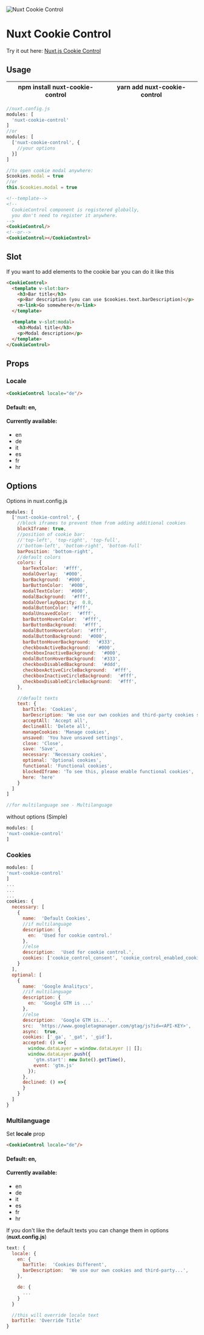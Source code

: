 
![Nuxt Cookie Control](https://drive.google.com/a/broj42.com/uc?id=12TegiHCNYG1NO84CmQ2CfMAzzn-5o027)
# Nuxt Cookie Control
Try it out here:
[Nuxt.js Cookie Control](https://codesandbox.io/s/vkwqmm577)
## Usage
| npm install nuxt-cookie-control | yarn add nuxt-cookie-control |
|--|--|
```javascript
//nuxt.config.js
modules: [
  'nuxt-cookie-control'
]
//or
modules: [
  ['nuxt-cookie-control', {
    //your options
  }]
]

//to open cookie modal anywhere:
$cookies.modal = true
//or
this.$cookies.modal = true
```
```html
<!--template-->
<!--
  CookieControl component is registered globally,
  you don't need to register it anywhere.
-->
<CookieControl/>
<!--or-->
<CookieControl></CookieControl>
```
## Slot
If you want to add elements to the cookie bar you can do it like this
```html
<CookieControl>
  <template v-slot:bar>
    <h3>Bar title</h3>
    <p>Bar description (you can use $cookies.text.barDescription)</p>
    <n-link>Go somewhere</n-link>
  </template>

  <template v-slot:modal>
    <h3>Modal title</h3>
    <p>Modal description</p>
  </template>
</CookieControl>
```

## Props
### Locale
```html
<CookieControl locale="de"/>
```
#### Default: en,
#### Currently available: 
- en
- de
- it
- es
- fr
- hr

## Options
Options in nuxt.config.js
```javascript
modules: [
  ['nuxt-cookie-control', {
    //block iframes to prevent them from adding additional cookies
    blockIframe: true,
    //position of cookie bar:
    //'top-left', 'top-right', 'top-full',
    //'bottom-left', 'bottom-right', 'bottom-full'
    barPosition: 'bottom-right',
    //default colors
    colors: {
      barTextColor:  '#fff',
      modalOverlay:  '#000',
      barBackground:  '#000',
      barButtonColor:  '#000',
      modalTextColor:  '#000',
      modalBackground:  '#fff',
      modalOverlayOpacity:  0.8,
      modalButtonColor: '#fff',
      modalUnsavedColor:  '#fff',
      barButtonHoverColor:  '#fff',
      barButtonBackground:  '#fff',
      modalButtonHoverColor:  '#fff',
      modalButtonBackground:  '#000',
      barButtonHoverBackground:  '#333',
      checkboxActiveBackground:  '#000',
      checkboxInactiveBackground:  '#000',
      modalButtonHoverBackground:  '#333',
      checkboxDisabledBackground:  '#ddd',
      checkboxActiveCircleBackground:  '#fff',
      checkboxInactiveCircleBackground:  '#fff',
      checkboxDisabledCircleBackground:  '#fff',
    },

    //default texts
    text: {
      barTitle: 'Cookies',
      barDescription: 'We use our own cookies and third-party cookies so that we can show you this website and better understand how you use it, with a view to improving the services we offer. If you continue browsing, we consider that you have accepted the cookies.',
      acceptAll: 'Accept all',
      declineAll: 'Delete all',
      manageCookies: 'Manage cookies',
      unsaved: 'You have unsaved settings',
      close: 'Close',
      save: 'Save',
      necessary: 'Necessary cookies',
      optional: 'Optional cookies',
      functional: 'Functional cookies',
      blockedIframe: 'To see this, please enable functional cookies',
      here: 'here'
    }
  ]
]

//for multilanguage see - Multilanguage
```
without options (Simple)
```javascript
modules: [
'nuxt-cookie-control'
]
```
### Cookies
```javascript
modules: [
'nuxt-cookie-control'
]
...
...
...
cookies: {
  necessary: [
    {
      name:  'Default Cookies',
      //if multilanguage
      description: {
        en:  'Used for cookie control.'
      },
      //else
      description:  'Used for cookie control.',
      cookies: ['cookie_control_consent', 'cookie_control_enabled_cookies']
    }
  ],
  optional: [
    {
      name:  'Google Analitycs',
      //if multilanguage
      description: {
        en:  'Google GTM is ...'
      },
      //else
      description:  'Google GTM is...',
      src:  'https://www.googletagmanager.com/gtag/js?id=<API-KEY>',
      async:  true,
      cookies: ['_ga', '_gat', '_gid'],
      accepted: () =>{
        window.dataLayer = window.dataLayer || [];
        window.dataLayer.push({
          'gtm.start': new Date().getTime(),
          event: 'gtm.js'
        });
      },
      declined: () =>{
      }
    }
  ]
}
```
### Multilanguage
Set **locale** prop
```html
<CookieControl locale="de"/>
```
#### Default: en,
#### Currently available: 
- en
- de
- it
- es
- fr
- hr

If you don't like the default texts you can change them in options (**nuxt.config.js**)
```javascript
text: {
  locale: {
    en: {
      barTitle:  'Cookies Different',
      barDescription:  'We use our own cookies and third-party...',
    },

    de: {
      ...
    }
  }

  //this will override locale text
  barTitle: 'Override Title'
}
```
